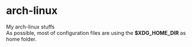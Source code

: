 arch-linux
==========

My arch-linux stuffs    
As possible, most of configuration files are using the **$XDG_HOME_DIR** as home folder.
